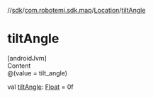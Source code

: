 //[sdk](../../../index.md)/[com.robotemi.sdk.map](../index.md)/[Location](index.md)/[tiltAngle](tilt-angle.md)



# tiltAngle  
[androidJvm]  
Content  
@(value = tilt_angle)  
  
val [tiltAngle](tilt-angle.md): [Float](https://kotlinlang.org/api/latest/jvm/stdlib/kotlin/-float/index.html) = 0f  



